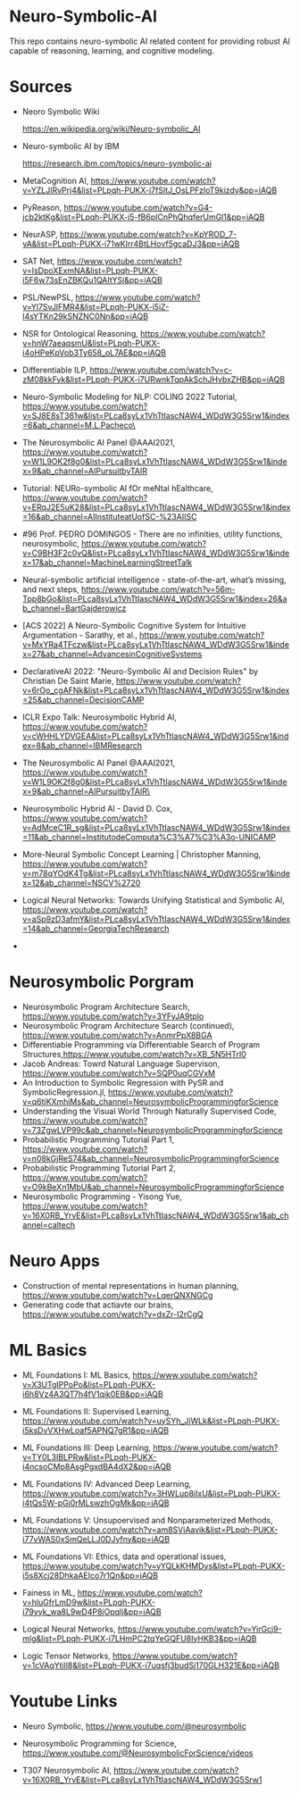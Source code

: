 # Neuro-Symbolic-AI
This repo contains neuro-symbolic AI related content for providing robust AI capable of reasoning, learning, and cognitive modeling.

# Sources

* Neoro Symbolic Wiki

  https://en.wikipedia.org/wiki/Neuro-symbolic_AI

* Neuro-symbolic AI by IBM
  
  https://research.ibm.com/topics/neuro-symbolic-ai
  
* MetaCognition AI, 
  https://www.youtube.com/watch?v=YZLJlRvPrj4&list=PLpqh-PUKX-i7fSltJ_OsLPFzIoT9kizdy&pp=iAQB

* PyReason,
  https://www.youtube.com/watch?v=G4-jcb2ktKg&list=PLpqh-PUKX-i5-fB6pICnPhQhqferUmGl1&pp=iAQB

* NeurASP, https://www.youtube.com/watch?v=KpYROD_7-vA&list=PLpqh-PUKX-i71wKlrr4BtLHovf5gcaDJ3&pp=iAQB
* SAT Net, https://www.youtube.com/watch?v=IsDpoXExmNA&list=PLpqh-PUKX-i5F6w73sEnZBKQu1QAItYSj&pp=iAQB
* PSL/NewPSL, https://www.youtube.com/watch?v=Yl7SvJlFMR4&list=PLpqh-PUKX-i5iZ-l4sYTKn29kSNZNC0Nn&pp=iAQB
* NSR for Ontological Reasoning, https://www.youtube.com/watch?v=hnW7aeaqsmU&list=PLpqh-PUKX-i4oHPeKpVob3Ty658_oL7AE&pp=iAQB
* Differentiable ILP, https://www.youtube.com/watch?v=c-zM08kkFvk&list=PLpqh-PUKX-i7URwnkTqpAkSchJHvbxZHB&pp=iAQB
* Neuro-Symbolic Modeling for NLP: COLING 2022 Tutorial, https://www.youtube.com/watch?v=SJ8E8sT361w&list=PLca8syLx1VhTtIascNAW4_WDdW3G5Srw1&index=6&ab_channel=M.L.Pacheco\
* The Neurosymbolic AI Panel @AAAI2021, https://www.youtube.com/watch?v=W1L9OK2f8g0&list=PLca8syLx1VhTtIascNAW4_WDdW3G5Srw1&index=9&ab_channel=AIPursuitbyTAIR
* Tutorial: NEURo-symbolic AI fOr meNtal hEalthcare, https://www.youtube.com/watch?v=ERqJ2E5uK28&list=PLca8syLx1VhTtIascNAW4_WDdW3G5Srw1&index=16&ab_channel=AIInstituteatUofSC-%23AIISC
* #96 Prof. PEDRO DOMINGOS - There are no infinities, utility functions, neurosymbolic, https://www.youtube.com/watch?v=C9BH3F2c0vQ&list=PLca8syLx1VhTtIascNAW4_WDdW3G5Srw1&index=17&ab_channel=MachineLearningStreetTalk
* Neural-symbolic artificial intelligence - state-of-the-art, what’s missing, and next steps, https://www.youtube.com/watch?v=56m-Tpp8bGo&list=PLca8syLx1VhTtIascNAW4_WDdW3G5Srw1&index=26&ab_channel=BartGajderowicz
* [ACS 2022] A Neuro-Symbolic Cognitive System for Intuitive Argumentation - Sarathy, et al., https://www.youtube.com/watch?v=MxYRa4TFczw&list=PLca8syLx1VhTtIascNAW4_WDdW3G5Srw1&index=27&ab_channel=AdvancesinCognitiveSystems
* DeclarativeAI 2022: "Neuro-Symbolic AI and Decision Rules" by Christian De Saint Marie, https://www.youtube.com/watch?v=6rOo_cgAFNk&list=PLca8syLx1VhTtIascNAW4_WDdW3G5Srw1&index=25&ab_channel=DecisionCAMP
* ICLR Expo Talk: Neurosymbolic Hybrid AI, https://www.youtube.com/watch?v=cWHHLYDVGEA&list=PLca8syLx1VhTtIascNAW4_WDdW3G5Srw1&index=8&ab_channel=IBMResearch
* The Neurosymbolic AI Panel @AAAI2021, 
https://www.youtube.com/watch?v=W1L9OK2f8g0&list=PLca8syLx1VhTtIascNAW4_WDdW3G5Srw1&index=9&ab_channel=AIPursuitbyTAIR\
* Neurosymbolic Hybrid AI - David D. Cox, https://www.youtube.com/watch?v=AdMceC1R_sg&list=PLca8syLx1VhTtIascNAW4_WDdW3G5Srw1&index=11&ab_channel=InstitutodeComputa%C3%A7%C3%A3o-UNICAMP
* More-Neural Symbolic Concept Learning | Christopher Manning, 
https://www.youtube.com/watch?v=m78qYOdK4Tg&list=PLca8syLx1VhTtIascNAW4_WDdW3G5Srw1&index=12&ab_channel=NSCV%2720
* Logical Neural Networks: Towards Unifying Statistical and Symbolic AI, https://www.youtube.com/watch?v=aSp9zD3afmY&list=PLca8syLx1VhTtIascNAW4_WDdW3G5Srw1&index=14&ab_channel=GeorgiaTechResearch
* 













# Neurosymbolic Porgram


* Neurosymbolic Program Architecture Search, https://www.youtube.com/watch?v=3YFyJA9tplo
* Neurosymbolic Program Architecture Search (continued), https://www.youtube.com/watch?v=AnmrPpX8BGA
* Differentiable Programming via Differentiable Search of Program Structures,https://www.youtube.com/watch?v=XB_5N5HTrI0
* Jacob Andreas: Towrd Natural Language Supervison, https://www.youtube.com/watch?v=SQP0uqCGVxM
* An Introduction to Symbolic Regression with PySR and SymbolicRegression.jl, https://www.youtube.com/watch?v=q6tjKXmhiMs&ab_channel=NeurosymbolicProgrammingforScience
* Understanding the Visual World Through Naturally Supervised Code, https://www.youtube.com/watch?v=73ZgwLVP99c&ab_channel=NeurosymbolicProgrammingforScience
* Probabilistic Programming Tutorial Part 1, https://www.youtube.com/watch?v=n08kGjReS74&ab_channel=NeurosymbolicProgrammingforScience
* Probabilistic Programming Tutorial Part 2, https://www.youtube.com/watch?v=O9kBeXn1MbU&ab_channel=NeurosymbolicProgrammingforScience
* Neurosymbolic Programming - Yisong Yue, https://www.youtube.com/watch?v=16X0RB_YrvE&list=PLca8syLx1VhTtIascNAW4_WDdW3G5Srw1&ab_channel=caltech






# Neuro Apps

* Construction of mental representations in human planning, https://www.youtube.com/watch?v=LqerQNXNGCg
* Generating code that actiavte our brains, https://www.youtube.com/watch?v=dxZr-I2rCgQ


# ML Basics  

   * ML Foundations I: ML Basics, https://www.youtube.com/watch?v=X3UTgIPPoPo&list=PLpqh-PUKX-i6h8Vz4A3QT7h4fV1qik0EB&pp=iAQB
   * ML Foundations II: Supervised Learning, https://www.youtube.com/watch?v=uySYh_JjWLk&list=PLpqh-PUKX-i5ksDvVXHwLoaf5APNQ7gR1&pp=iAQB
   * ML Foundations III: Deep Learning, https://www.youtube.com/watch?v=TY0L3IBLPRw&list=PLpqh-PUKX-i4ncsoCMp8AsgPgxdBA4dX2&pp=iAQB
   * ML Foundations IV: Advanced Deep Learning, https://www.youtube.com/watch?v=3HWLup8iIxU&list=PLpqh-PUKX-i4tQs5W-pGj0rMLswzhOgMk&pp=iAQB
   * ML Foundations V: Unsupoervised and Nonparameterized Methods, https://www.youtube.com/watch?v=am8SViAavik&list=PLpqh-PUKX-i77vWAS0xSmQeLLJ0DJyfny&pp=iAQB
   * ML Foundations VI: Ethics, data and operational issues, https://www.youtube.com/watch?v=yYQLkKHMDys&list=PLpqh-PUKX-i5s8Xcj28DhkaAEIco7r1Qn&pp=iAQB
   * Fainess in ML, https://www.youtube.com/watch?v=hluGfrLmD9w&list=PLpqh-PUKX-i79yyk_wa8L9wD4P8jOpqlj&pp=iAQB

* Logical Neural Networks, https://www.youtube.com/watch?v=YirGcj9-mlg&list=PLpqh-PUKX-i7LHmPC2tqYeGQFU8IyHKB3&pp=iAQB
* Logic Tensor Networks, https://www.youtube.com/watch?v=1cVAqYtill8&list=PLpqh-PUKX-i7uqsfj3budSj170GLH321E&pp=iAQB


# Youtube Links

* Neuro Symbolic, 
  https://www.youtube.com/@neurosymbolic

* Neurosymbolic Programming for Science, 
  https://www.youtube.com/@NeurosymbolicForScience/videos

* T307 Neurosymbolic AI, https://www.youtube.com/watch?v=16X0RB_YrvE&list=PLca8syLx1VhTtIascNAW4_WDdW3G5Srw1

